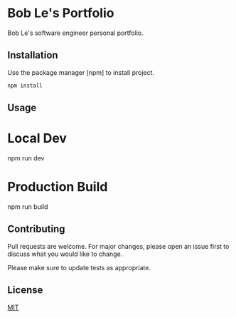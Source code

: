 # Bob Le's Portfolio

Bob Le's software engineer personal portfolio.

## Installation

Use the package manager [npm] to install project.

```bash
npm install
```

## Usage

# Local Dev
npm run dev

# Production Build
npm run build

## Contributing
Pull requests are welcome. For major changes, please open an issue first to discuss what you would like to change.

Please make sure to update tests as appropriate.

## License
[MIT](https://choosealicense.com/licenses/mit/)